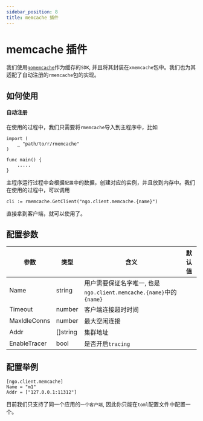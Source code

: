 ```yaml
---
sidebar_position: 8
title: memcache 插件
---
```


# memcache 插件
我们使用[`gomemcache`](https://github.com/bradfitz/gomemcache)作为缓存的`SDK`, 并且将其封装在`xmemcache`包中。我们也为其适配了自动注册的`rmemcache`包的实现。

## 如何使用
#### 自动注册
在使用的过程中，我们只需要将`rmemcache`导入到主程序中，比如
```
import (
    _ "path/to/r/rmemcache"
)

func main() {
    .....
}
```
主程序运行过程中会根据`配置`中的数据，创建对应的实例，并且放到内存中。我们在使用的过程中，可以调用
```
cli := rmemcache.GetClient("ngo.client.memcache.{name}")
```
直接拿到客户端，就可以使用了。

## 配置参数
|参数|类型|含义|默认值|
|----|----|----|----|
|Name|string|用户需要保证名字唯一, 也是`ngo.client.memcache.{name}`中的`{name}`||
|Timeout|number|客户端连接超时时间||
|MaxIdleConns|number|最大空闲连接||
|Addr|[]string|集群地址||
|EnableTracer|bool|是否开启`tracing`||

## 配置举例
```
[ngo.client.memcache]
Name = "m1"
Addr = ["127.0.0.1:11312"]
```
目前我们只支持了同一个应用的`一个客户端`, 因此你只能在`toml`配置文件中配置一个。
